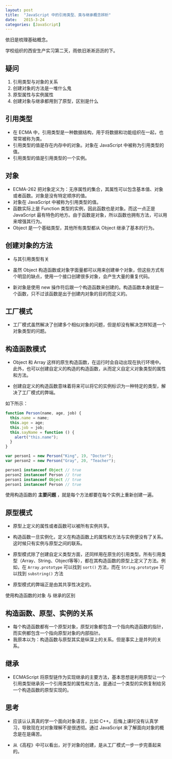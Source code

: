 ```yaml
---
layout: post
title:  "JavaScript 中的引用类型、类与继承概念辨析"
date:   2015-3-24
categories: [JavaScript]
---
```


依旧是梳理基础概念。

学校组织的西安生产实习第二天，雨依旧淅淅沥沥的下。


## 疑问

1. 引用类型与对象的关系
1. 创建对象的方法是一堆什么鬼
2. 原型属性与实例属性
2. 创建对象与继承都用到了原型，区别是什么

## 引用类型
- 在 ECMA 中，引用类型是一种数据结构，用于将数据和功能组织在一起，也常常被称为类。
- 引用类型的值是存在内存中的对象。对象在 JavaScript 中被称为引用类型的值。
- 引用类型的值是引用类型的一个实例。

## 对象

- ECMA-262 把对象定义为：无序属性的集合，其属性可以包含基本值、对象或者函数。对象是没有特定顺序的值。
- 对象在 JavaScript 中被称为引用类型的值。
- 函数实际上是 Function 类型的实例，因此函数也是对象。而这一点正是 JavaScript 最有特色的地方。由于函数是对象，所以函数也拥有方法，可以用来增强其行为。
- Object 是一个基础类型，其他所有类型都从 Object 继承了基本的行为。

## 创建对象的方法

- 与其引用类型有关

- 虽然 Object 构造函数或对象字面量都可以用来创建单个对象，但这些方式有个明显的缺点，使用一个接口创建很多对象，会产生大量的重复代码。

- 新对象是使用 new 操作符后跟一个构造函数来创建的。构造函数本身就是一个函数，只不过该函数是出于创建内对象的目的而定义的。

## 工厂模式

- 工厂模式虽然解决了创建多个相似对象的问题，但是却没有解决怎样知道一个对象类型的问题。

## 构造函数模式

- Object 和 Array 这样的原生构造函数，在运行时会自动出现在执行环境中。此外，也可以创建自定义的构造的构造函数，从而定义自定义对象类型的属性和方法。

- 创建自定义的构造函数意味着将来可以将它的实例标识为一种特定的类型，解决了工厂模式的弊端。

如下所示：

```js
function Person(name, age, job) {
  this.name = name;
  this.age = age;
  this.job = job;
  this.sayName = function () {
    alert("this.name");
  }
}

var person1 = new Person("King", 19, "Doctor");
var person2 = new Person("Gray", 20, "Teacher");

person1 instanceof Object // true
person2 instanceof Person // true
person1 instanceof Object // true
person1 instanceof Person // true
```

使用构造函数的 **主要问题** ，就是每个方法都要在每个实例上重新创建一遍。

## 原型模式

- 原型上定义的属性或者函数可以被所有实例共享。

- 构造函数一旦实例化，定义在构造函数上的属性和方法与实例便没有了关系。这时候只有实例与原型之间的联系。

- 原型模式除了创建自定义类型方面，还同样用在原生的引用类型。所有引用类型（Array、String、Object等等），都在其构造函数的原型上定义了方法。例如，在 `Array.prototype` 可以找到 `sort()` 方法，而在 `String.prototype` 可以找到 `substring()` 方法

- 原型模式的弊端正是由其共享性决定的。

使用构造函数的对象 与 继承的区别

## 构造函数、原型、实例的关系

- 每个构造函数都有一个原型对象，原型对象都包含一个指向构造函数的指针，而实例都包含一个指向原型对象的内部指针。
- 我原本以为：构造函数与原型其实是纵深上的关系。但是事实上是并列的关系。

## 继承

- ECMAScript 将原型链作为实现继承的主要方法，基本思想是利用原型让一个引用类型继承另一个引用类型的属性和方法，是通过一个类型的实例复制给另一个构造函数的原型实现的。

## 思考

- 应该认认真真的学一个面向对象语言，比如 C++。后悔上课时没有认真学习，导致现在对对象理解不是很透彻。通过 JavaScript 来了解面向对象的概念是在是痛苦。

- 从《高程》中可以看出，对于对象的创建，是从工厂模式一步一步完善起来的。
